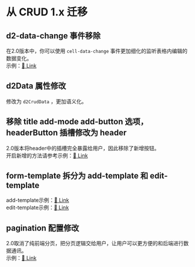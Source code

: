 # 从 CRUD 1.x 迁移

## d2-data-change 事件移除
在2.0版本中，你可以使用 `cell-data-change` 事件更加细化的监听表格内编辑的数据变化。   
示例：[:link: Link](https://fairyever.com/d2-admin/preview/#/demo/d2-crud/demo23)

## d2Data 属性修改
修改为 `d2CrudData` ，更加语义化。

## 移除 title add-mode add-button 选项，headerButton 插槽修改为 header
2.0版本将header中的插槽完全暴露给用户，因此移除了新增按钮。   
开启新增的方法请参考示例：[:link: Link](https://fairyever.com/d2-admin/preview/#/demo/d2-crud/demo16)

## form-template 拆分为 add-template 和 edit-template
add-template示例：[:link: Link](https://fairyever.com/d2-admin/preview/#/demo/d2-crud/demo16)   
edit-template示例：[:link: Link](https://fairyever.com/d2-admin/preview/#/demo/d2-crud/demo17) 

## pagination 配置修改
2.0取消了纯前端分页，把分页逻辑交给用户，让用户可以更方便的和后端进行数据通讯。   
示例：[:link: Link](https://fairyever.com/d2-admin/preview/#/demo/d2-crud/demo29)